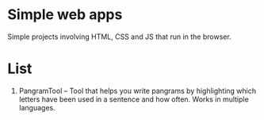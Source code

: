 # Simple web apps
Simple projects involving HTML, CSS and JS that run in the browser.

# List
1. PangramTool – Tool that helps you write pangrams by highlighting which letters have been used in a sentence and how often. Works in multiple languages.
